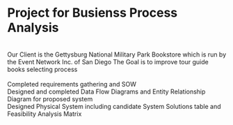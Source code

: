 # Project for Busienss Process Analysis
  
 <br />
Our Client is the Gettysburg National Military Park Bookstore which is run by the Event Network Inc. of San Diego
The Goal is to improve tour guide books selecting process
 <br />
     <br />
Completed requirements gathering and SOW
 <br />
Designed and completed Data Flow Diagrams and Entity Relationship Diagram for proposed system
 <br />
Designed Physical System including candidate System Solutions table and Feasibility Analysis Matrix
 <br />
